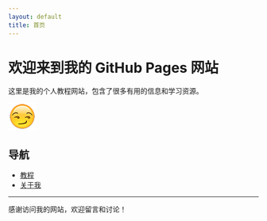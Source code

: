 ```yaml
---
layout: default
title: 首页
---
```


# 欢迎来到我的 GitHub Pages 网站

这里是我的个人教程网站，包含了很多有用的信息和学习资源。

![欢迎图片](assets/images/logo.png)

## 导航

- [教程](#)
- [关于我](https://github.com/Fan-Lin)

---

感谢访问我的网站，欢迎留言和讨论！
